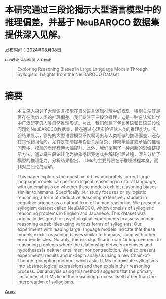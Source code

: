 # 本研究通过三段论揭示大型语言模型中的推理偏差，并基于 NeuBAROCO 数据集提供深入见解。

发布时间：2024年08月08日

`LLM理论` `认知科学` `人工智能`

> Exploring Reasoning Biases in Large Language Models Through Syllogism: Insights from the NeuBAROCO Dataset

# 摘要

> 本文深入探讨了大型语言模型在自然语言逻辑推理中的表现，特别关注其是否存在类似人类的推理偏差。我们专注于三段论推理，这是一种在认知科学中广泛研究的人类自然推理形式。为此，我们创建了包含英语和日语三段论问题的NeuBAROCO数据集，旨在通过心理实验评估人类的推理能力。实验结果显示，领先的大型语言模型不仅展现出与人类相似的推理偏差，还存在其他错误倾向。尤其是在前提与假设关系复杂、非简单蕴含或矛盾的推理问题中，模型的表现有待大幅提升。此外，我们采用了一种创新的思维链提示方法，通过将三段论转化为抽象逻辑表达式并解释推理过程，深入分析了模型的推理能力。分析结果指出，LLMs的主要局限在于推理过程本身，而非对三段论的理解。

> This paper explores the question of how accurately current large language models can perform logical reasoning in natural language, with an emphasis on whether these models exhibit reasoning biases similar to humans. Specifically, our study focuses on syllogistic reasoning, a form of deductive reasoning extensively studied in cognitive science as a natural form of human reasoning. We present a syllogism dataset called NeuBAROCO, which consists of syllogistic reasoning problems in English and Japanese. This dataset was originally designed for psychological experiments to assess human reasoning capabilities using various forms of syllogisms. Our experiments with leading large language models indicate that these models exhibit reasoning biases similar to humans, along with other error tendencies. Notably, there is significant room for improvement in reasoning problems where the relationship between premises and hypotheses is neither entailment nor contradiction. We also present experimental results and in-depth analysis using a new Chain-of-Thought prompting method, which asks LLMs to translate syllogisms into abstract logical expressions and then explain their reasoning process. Our analysis using this method suggests that the primary limitations of LLMs lie in the reasoning process itself rather than the interpretation of syllogisms.

[Arxiv](https://arxiv.org/abs/2408.04403)
